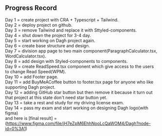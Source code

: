 ## Progress Record

Day 1 = create project with CRA + Typescript + Tailwind.</br>
Day 2 = deploy project on github.</br>
Day 3 = remove Tailwind and replace it with Sttyled-components.</br>
Day 4 = shut down the project for 3-4 day.</br>
Day 5 = start working on Dagh project again.</br>
Day 6 = create base structure and design.</br>
Day 7 = division app page to two main component(ParagraphCalculator.tsx, WordCalculator.tsx).</br>
Day 8 = add design with Styled-components to components.</br>
Day 9 = create ReadSpeed.tsx component which give access to the users to change Read Speed(WPM).</br>
Day 10 = add Footer page.</br>
Day 11 = add BuyMeACoffee button to footer.tsx page for anyone who like supporting Dagh project.</br>
Day 12 = adding GitHub star button but then remove it because it turn out that project at this state don't need star button yet.</br>
Day 13 = take a rest and study for my driving license exam.</br>
Day 14 = pass my exam and start working on designing Dagh logo(with figma)</br> and here is [final result] = (<https://www.figma.com/file/jH7eZpM6EhhNooLcQaWOM4/Dagh?node-id=0%3A1>)